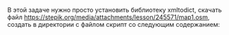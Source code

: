В этой задаче нужно просто установить библиотеку xmltodict, скачать файл https://stepik.org/media/attachments/lesson/245571/map1.osm, создать в директории с файлом скрипт со следующим содержанием: